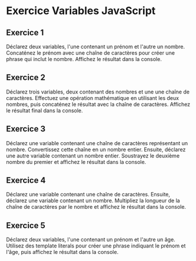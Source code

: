 # Exercice Variables JavaScript

## Exercice 1

Déclarez deux variables, l'une contenant un prénom et l'autre un nombre. Concaténez le prénom avec une chaîne de caractères pour créer une phrase qui inclut le nombre. Affichez le résultat dans la console.

## Exercice 2

Déclarez trois variables, deux contenant des nombres et une une chaîne de caractères. Effectuez une opération mathématique en utilisant les deux nombres, puis concaténez le résultat avec la chaîne de caractères. Affichez le résultat final dans la console.

## Exercice 3

Déclarez une variable contenant une chaîne de caractères représentant un nombre. Convertissez cette chaîne en un nombre entier. Ensuite, déclarez une autre variable contenant un nombre entier. Soustrayez le deuxième nombre du premier et affichez le résultat dans la console.

## Exercice 4

Déclarez une variable contenant une chaîne de caractères. Ensuite, déclarez une variable contenant un nombre. Multipliez la longueur de la chaîne de caractères par le nombre et affichez le résultat dans la console.

## Exercice 5

Déclarez deux variables, l'une contenant un prénom et l'autre un âge. Utilisez des template literals pour créer une phrase indiquant le prénom et l'âge, puis affichez le résultat dans la console.
